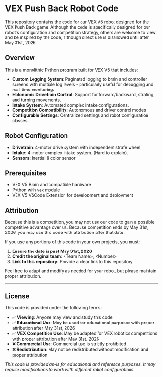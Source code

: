 # VEX Push Back Robot Code

This repository contains the code for our VEX V5 robot designed for the VEX Push Back game. Although the code is specifically designed for our robot's configuration and competition strategy, others are welcome to view and be inspired by the code, although direct use is disallowed until after May 31st, 2026. 

## Overview

This is a monolithic Python program built for VEX V5 that includes:

- **Custom Logging System**: Paginated logging to brain and controller screens with multiple log levels - particularly useful for debugging and real-time monitoring.
- **Holonomic Drivetrain Control**: Support for forward/backward, strafing, and turning movements.
- **Intake System**: Automated complex intake configurations.
- **Competition Compatibility**: Autonomous and driver control modes
- **Configurable Settings**: Centralized settings and robot configuration classes.

## Robot Configuration

- **Drivetrain**: 4-motor drive system with independent strafe wheel
- **Intake**: 4-motor complex intake system. (Hard to explain).
- **Sensors**: Inertial & color sensor

## Prerequisites

- VEX V5 Brain and compatible hardware
- Python with `vex` module
- VEX V5 VSCode Extension for development and deployment

## Attribution

Because this is a competition, you may not use our code to gain a possible competitive advantage over us. Because competition ends by May 31st, 2026, you may use this code with attribution after that date.

If you use any portions of this code in your own projects, you must:

1. **Ensure the date is past May 31st, 2026** 
2. **Credit the original team**: \<Team Name>, \<Number>
3. **Link to this repository**: Provide a clear link to this repository

Feel free to adapt and modify as needed for your robot, but please maintain proper attribution.

---

## License

This code is provided under the following terms:

- ✅ **Viewing**: Anyone may view and study this code
- ✅ **Educational Use**: May be used for educational purposes with proper attribution after May 31st, 2026
- ✅ **VEX Competition Use**: May be adapted for VEX robotics competitions with proper attribution after May 31st, 2026
- ❌ **Commercial Use**: Commercial use is strictly prohibited
- ❌ **Redistribution**: May not be redistributed without modification and proper attribution

*This code is provided as-is for educational and reference purposes. It may require modifications to work with different robot configurations.*